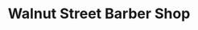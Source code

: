 ---
title: "Walnut Street Barber Shop"
url: /springfield/walnut-street-barber-shop/
shop: hairdresser
---
